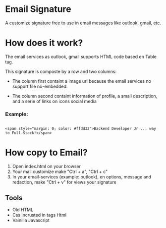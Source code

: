 #  Email Signature

A customize signature free to use in email messages like outlook, gmail, etc.

How does it work?
==============================

The email services as outlook, gmail supports HTML code based en Table tag.

This signature is composte by a row and two columns:

- The column first containt a image url because the email services no support file no-embedded. 

- The column second containt information of profile, a small description, and a serie of links on icons social media

### Example:

```

<span style="margin: 0; color: #ffdd32">Backend Developer Jr ... way to Full-Stack!</span>

```

How copy to Email?
========================

1. Open index.html on your browser
2. Your mail customize make "Ctrl + a", "Ctrl + c" 
3. In your email-services (example: outlook), en options, message and redaction, make "Ctrl + v" for views your signature 

## Tools

- Old HTML
- Css incrusted in tags Html
- Vainilla Javascript


